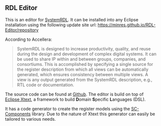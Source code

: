 ## RDL Editor

This is an editor for [SystemRDL](http://www.accellera.org/activities/working-groups/systemrdl/).
It can be installed into any Eclipse installation using the following update site url: https://minres.github.io/RDL-Editor/repository

According to Accellera:

> SystemRDL is designed to increase productivity, quality, and reuse during the design and development of complex digital systems.
> It can be used to share IP within and between groups, companies, and consortiums.
> This is accomplished by specifying a single source for the register description from which all views can be automatically generated,
> which ensures consistency between multiple views. A view is any output generated from the SystemRDL description, e.g., RTL code or documentation.

The source code can be found at [Github](https://github.com/Minres/RDL-Editor/).
The editor is build on top of [Eclipse Xtext](http://www.eclipse.org/Xtext/), a framework to build **D**omain **S**pecific **L**anguages (DSL).

It has a code generator to create the register models using the [SC-Components](https://minres.github.io/SystemC-Components/) library.
Due to the nature of Xtext this generator can easily be tailored to various needs.
